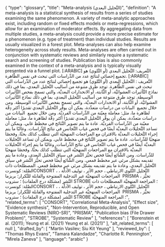 {
    "type": "glossary",
    "title": "Meta-analysis (التَّحليل البعدي)",
    "definition": "A meta-analysis is a statistical synthesis of results from a series of studies examining the same phenomenon. A variety of meta-analytic approaches exist, including random or fixed effects models or meta-regressions, which allow for an examination of moderator effects. By aggregating data from multiple studies, a meta-analysis could provide a more precise estimate for a phenomenon (e.g. type of treatment) than individual studies. Results are usually visualized in a forest plot. Meta-analyses can also help examine heterogeneity across study results. Meta-analyses are often carried out in conjunction with systematic reviews and similarly require a systematic search and screening of studies. Publication bias is also commonly examined in the context of a meta-analysis and is typically visually presented via a funnel plot. [:ARABIC] التَّعريف: التَّحليل البعدي (أو التَّلوي) هو تجميع إحصائي لنتائج عدد من الدِّراسات التي تبحث في نفس الظَّاهرة. [:ARABIC] التَّعريف : التَّحليل البعدي (أو التَّلوي) هو تجميع إحصائي لنتائج عدد من الدِّراسات التي تبحث في نفس الظَّاهرة. توجد طرق متنوعة من أساليب التَّحليل البعدي، بما في ذلك نماذج التَّأثيرات العشوائيَّة، أو الثَّابتة، أو الانحدارات البعديَّة، والتي تسمح بفحص التَّأثيرات الوسيطة. توجد طرق متنوعة من أساليب التَّحليل البعدي، بما في ذلك نماذج التَّأثيرات العشوائيَّة، أو الثَّابتة، أو الانحدارات البعديَّة، والتي تسمح بفحص التَّأثيرات الوسيطة. ومن خلال تجميع  البيانات من دراسات متعدِّدة، يمكن أن يوفِّر التَّحليل البعدي تقديرًا أكثر دِقّة لظاهرة ما، مثل: معاملة معيّنة من الدِّراسات الفرديَّة. ومن خلال تجميع  البيانات من دراسات متعدِّدة، يمكن أن يوفِّر التَّحليل البعدي تقديرًا أكثر دِقّة لظاهرة ما، مثل: معاملة معيّنة من الدِّراسات الفرديَّة. عادة ما يتم تصوير النَّتائج في مخطط غابي. ويمكن أن تساعد التَّحليلات البعديَّة أيضًا في فحص غياب التَّجانس في نتائج الدِّراسات. وغالبًا ما يتم إجراء التَّحليلات البعديَّة بالاقتران مع المراجعات المنهجيَّة التي تتطلَّب كذلك بحثًا، وفحصًا منهجيًا للدِّراسات. عادة ما يتم تصوير النَّتائج في مخطط غابي. ويمكن أن تساعد التَّحليلات البعديَّة أيضًا في فحص غياب التَّجانس في نتائج الدِّراسات. وغالبًا ما يتم إجراء التَّحليلات البعديَّة بالاقتران مع المراجعات المنهجيَّة التي تتطلَّب كذلك بحثًا، وفحصًا منهجيًا للدِّراسات. ومن الشَّائع أيضًا فحص تحيُّز النَّشر في سياق التَّحليل البعدي، وعادة ما يتم تقديمه بشكل مرئي عبر مخطط قمعي. ومن الشَّائع أيضًا فحص تحيُّز النَّشر في سياق التَّحليل البعدي، وعادة ما يتم تقديمه بشكل مرئي عبر مخطط قمعي. المصطلحات ذات الصِّلة: كونسرتCONSORT ، التَّحليل التَّلوي الارتباطي ، حجم الأثر ، توليف الأدلَّة ، المراجعات المنهجيَّة غير التدخلية المفتوحة والقابلة للتِّكرار؛ بريزما  PRISMA ، تحيُّز النَّشر (مشكلة درج الملفات) ؛ ستروب STROBE ؛ المراجعة المنهجيَّة المصطلحات ذات الصِّلة: كونسرتCONSORT ، التَّحليل التَّلوي الارتباطي ، حجم الأثر ، توليف الأدلَّة ، المراجعات المنهجيَّة غير التدخلية المفتوحة والقابلة للتِّكرار؛ بريزما  PRISMA ، تحيُّز النَّشر (مشكلة درج الملفات) ؛ ستروب STROBE ؛ المراجعة المنهجيَّة",
    "related_terms": [
        "CONSORT",
        "Correlational Meta-Analysis",
        "Effect size",
        "Evidence synthesis",
        "Non-Intervention, Reproducible, and Open Systematic Reviews (NIRO-SR)",
        "PRISMA",
        "Publication bias (File Drawer Problem)",
        "STROBE",
        "Systematic Review"
    ],
    "references": [
        "Borenstein et al. (2011); Yeung et al. (2021) Yeung et al. (2021)"
    ],
    "alt_related_terms": [
        null
    ],
    "drafted_by": [
        "Martin Vasilev; Siu Kit Yeung"
    ],
    "reviewed_by": [
        "Thomas Rhys Evans",
        "Tamara Kalandadze",
        "Charlotte R. Pennington",
        "Mirela Zaneva"
    ],
    "language": "arabic"
}